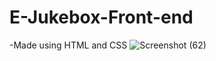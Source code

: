 # E-Jukebox-Front-end
-Made using HTML and CSS
![Screenshot (62)](https://user-images.githubusercontent.com/60570595/100474987-ed422800-3107-11eb-86c2-8aacab7dad34.png)
